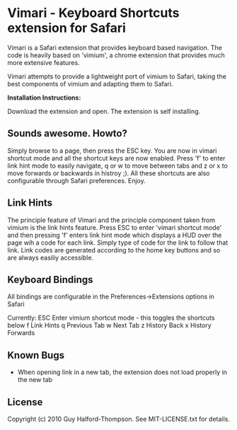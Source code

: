 Vimari - Keyboard Shortcuts extension for Safari
================================================

Vimari is a Safari extension that provides keyboard based navigation.  The code is heavily based on 'vimium', a chrome extension that provides much more extensive features.

Vimari attempts to provide a lightweight port of vimium to Safari, taking the best components of vimium and adapting them to Safari.

__Installation Instructions:__

Download the extension and open.  The extension is self installing.

Sounds awesome.  Howto?
-----------------------

Simply browse to a page, then press the ESC key.  You are now in vimari shortcut mode and all the shortcut keys are now enabled.  Press 'f' to enter link hint mode to easily navigate, q or w to move between tabs and z or x to move forwards or backwards in histroy ;).  All these shortcuts are also configurable through Safari preferences.  Enjoy.

Link Hints
----------

The principle feature of Vimari and the principle component taken from vimium is the link hints feature.  Press ESC to enter 'vimari shortcut mode' and then pressing 'f' enters link hint mode which displays a HUD over the page wih a code for each link.  Simply type of code for the link to follow that link.  Link codes are generated according to the home key buttons and so are always easiliy accessible.

Keyboard Bindings
-----------------

All bindings are configurable in the Preferences->Extensions options in Safari

Currently:
	ESC Enter vimium shortcut mode - this toggles the shortcuts below
	f	Link Hints
	q 	Previous Tab
	w	Next Tab
	z	History Back
	x	History Forwards


Known Bugs
----------

- When opening link in a new tab, the extension does not load properly in the new tab


License
-------
Copyright (c) 2010 Guy Halford-Thompson. See MIT-LICENSE.txt for details.
